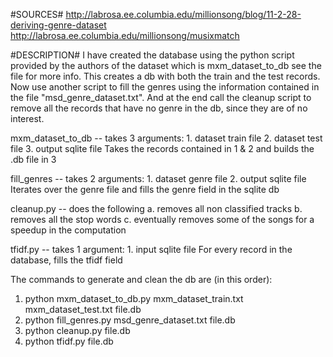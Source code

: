 #SOURCES#
http://labrosa.ee.columbia.edu/millionsong/blog/11-2-28-deriving-genre-dataset
http://labrosa.ee.columbia.edu/millionsong/musixmatch

#DESCRIPTION#
I have created the database using the python script provided by the authors of the dataset which is
mxm_dataset_to_db see the file for more info.
This creates a db with both the train and the test records.
Now use another script to fill the genres using the information contained in the file
"msd_genre_dataset.txt". And at the end call the cleanup script to remove all the records
that have no genre in the db, since they are of no interest.


mxm_dataset_to_db -- takes 3 arguments:
    1. dataset train file
    2. dataset test file
    3. output sqlite file
    Takes the records contained in 1 & 2 and builds the .db file in 3

fill_genres -- takes 2 arguments:
    1. dataset genre file
    2. output sqlite file
    Iterates over the genre file and fills the genre field in the sqlite db

cleanup.py -- does the following 
    a. removes all non classified tracks
    b. removes all the stop words
    c. eventually removes some of the songs for a speedup in the computation

tfidf.py -- takes 1 argument:
    1. input sqlite file
    For every record in the database, fills the tfidf field
    

The commands to generate and clean the db are (in this order):

 1) python mxm_dataset_to_db.py mxm_dataset_train.txt mxm_dataset_test.txt file.db
 2) python fill_genres.py msd_genre_dataset.txt file.db
 3) python cleanup.py file.db
 4) python tfidf.py file.db

